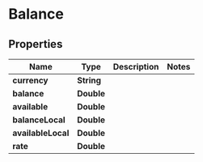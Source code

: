 

# Balance

## Properties

Name | Type | Description | Notes
------------ | ------------- | ------------- | -------------
**currency** | **String** |  | 
**balance** | **Double** |  | 
**available** | **Double** |  | 
**balanceLocal** | **Double** |  | 
**availableLocal** | **Double** |  | 
**rate** | **Double** |  | 




